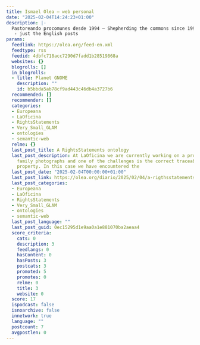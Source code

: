 ```yaml
---
title: Ismael Olea — web personal
date: "2025-02-04T14:24:23+01:00"
description: |-
  Pastoreando procomunes desde 1994 — Shepherding the commons since 1994
   - just the English posts
params:
  feedlink: https://olea.org/feed-en.xml
  feedtype: rss
  feedid: 4dbfc718acc7290d7fadd1b28519868a
  websites: {}
  blogrolls: []
  in_blogrolls:
  - title: Planet GNOME
    description: ""
    id: b5bbda5ab78cf9ad443c46db4a3727b6
  recommended: []
  recommender: []
  categories:
  - Europeana
  - LaOficina
  - RightsStatements
  - Very_Small_GLAM
  - ontologies
  - semantic-web
  relme: {}
  last_post_title: A RightsStatements ontology
  last_post_description: At LaOficina we are currently working on a project to digitize
    family photographs and one of the challenges is the correct traceability of intellectual
    property. In this case we have encountered the
  last_post_date: "2025-02-04T00:00:00+01:00"
  last_post_link: https://olea.org/diario/2025/02/04/a-rigthsstatements-ontology.html
  last_post_categories:
  - Europeana
  - LaOficina
  - RightsStatements
  - Very_Small_GLAM
  - ontologies
  - semantic-web
  last_post_language: ""
  last_post_guid: 0ec15295d1e9aa0a1e881070ba2aeaa4
  score_criteria:
    cats: 0
    description: 3
    feedlangs: 0
    hasContent: 0
    hasPosts: 3
    postcats: 3
    promoted: 5
    promotes: 0
    relme: 0
    title: 3
    website: 0
  score: 17
  ispodcast: false
  isnoarchive: false
  innetwork: true
  language: ""
  postcount: 7
  avgpostlen: 0
---
```

